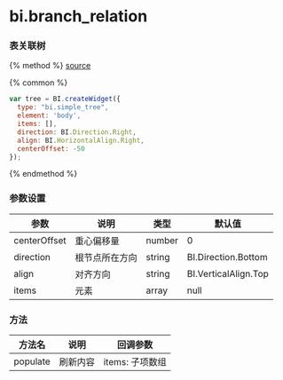 # bi.branch_relation

### 表关联树

{% method %}
[source](https://jsfiddle.net/fineui/z5hLcruk/)

{% common %}
```javascript
var tree = BI.createWidget({
  type: "bi.simple_tree",
  element: 'body',
  items: [],
  direction: BI.Direction.Right,
  align: BI.HorizontalAlign.Right,
  centerOffset: -50
});
```

{% endmethod %}



### 参数设置

| 参数           | 说明      | 类型     | 默认值                  |
| ------------ | ------- | ------ | -------------------- |
| centerOffset | 重心偏移量   | number | 0                    |
| direction    | 根节点所在方向 | string | BI.Direction.Bottom  |
| align        | 对齐方向    | string | BI.VerticalAlign.Top |
| items        | 元素      | array  | null                 |



### 方法

| 方法名      | 说明   | 回调参数        |
| -------- | ---- | ----------- |
| populate | 刷新内容 | items: 子项数组 |

